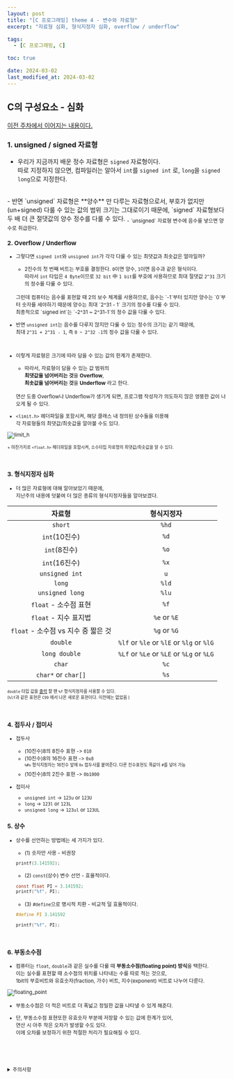 ```yaml
---
layout: post
title: "[C 프로그래밍] theme 4 - 변수와 자료형"
excerpt: "자료형 심화, 형식지정자 심화, overflow / underflow"

tags:
  - [C 프로그래밍, C]

toc: true

date: 2024-03-02
last_modified_at: 2024-03-02
---
```

## C의 구성요소 - 심화
[이전 주차에서 이어지는 내용이다.][def]  
### 1. unsigned / signed 자료형
- 우리가 지금까지 배운 정수 자료형은 `signed` 자료형이다.  
따로 지정하지 않으면, 컴파일러는 알아서 `int`를 `signed int` 로, `long`을 `signed long`으로 지정한다.   
<br>
- 반면 `unsigned` 자료형은 **양수** 만 다루는 자료형으로서,  
부호가 없지만(un+signed) 다룰 수 있는 값의 범위 크기는 그대로이기 때문에,  
`signed` 자료형보다 두 배 더 큰 절댓값의 양수 정수를 다룰 수 있다.  
  <sub> - `unsigned` 자료형 변수에 음수를 넣으면 양수로 취급한다.  

<br>

### 2. Overflow / Underflow
- 그렇다면 `signed int`와 `unsigned int`가 각각 다룰 수 있는 최댓값과 최솟값은 얼마일까?  

  - 2진수의 첫 번째 비트는 부호를 결정한다. `0`이면 양수, `1`이면 음수과 같은 형식이다.  
  따라서 `int` 타입은 `4 Byte`이므로 `32 bit` 中 `1 bit`를 부호에 사용하므로 최대 절댓값 `2^31` 크기의 정수를 다룰 수 있다.  
  <br>
  그런데 컴퓨터는 음수를 표현할 때 2의 보수 체계를 사용하므로,  
  음수는 `-1`부터 있지만 양수는 `0`부터 숫자를 세야하기 때문에  
  양수는 최대 `2^31 - 1` 크기의 정수를 다룰 수 있다.  
  <br>
  최종적으로 `signed int`는 `-2^31 ~ 2^31-1`의 정수 값을 다룰 수 있다.  
  <br>

- 반면 `unsigned int`는 음수를 다루지 않지만 다룰 수 있는 정수의 크기는 같기 때문에,  
최대 `2^31 + 2^31 - 1`, 즉 `0 ~ 2^32 -1`의 정수 값을 다룰 수 있다.  

<br>

- 이렇게 자료형은 크기에 따라 담을 수 있는 값의 한계가 존재한다.  

  - 따라서, 자료형이 담을 수 있는 값 범위의  
  **최댓값을 넘어버리는 것**을 **Overflow**,  
  **최솟값을 넘어버리는 것**을 **Underflow** 라고 한다.  
  <br>
  연산 도중 Overflow나 Underflow가 생기게 되면, 프로그램 작성자가 의도하지 않은 엉뚱한 값이 나오게 될 수 있다.  

- `<limit.h>` 헤더파일을 포함시켜, 해당 클래스 내 정의된 상수들을 이용해  
각 자료형들의 최댓값/최솟값을 알아볼 수도 있다.  

![limit_h][def2]  

<sub> + 마찬가지로 `<float.h>` 헤더파일을 포함시켜, 소수타입 자료형의 최댓값/최솟값을 알 수 있다.  

<br>

### 3. 형식지정자 심화
- 더 많은 자료형에 대해 알아보았기 때문에,  
지난주의 내용에 덧붙여 더 많은 종류의 형식지정자들을 알아보겠다.  

|자료형|형식지정자|
|:---:|:---:|
|`short`|`%hd`|
|`int`(10진수)|`%d`|
|`int`(8진수)|`%o`|
|`int`(16진수)|`%x`|
|`unsigned int`|`u`|
|`long`|`%ld`|
|`unsigned long`|`%lu`|
|`float` - 소수점 표현|`%f`|
|`float` - 지수 표지법|`%e` or `%E`|
|`float` - 소수점 vs 지수 중 짧은 것|`%g` or `%G`|
|`double`|`%lf` or `%le` or `%lE` or `%lg` or `%lG`|
|`long double`|`%Lf` or `%Le` or `%LE` or `%Lg` or `%LG`|
|`char`|`%c`|
|`char*` or `char[]`|`%s`|  

<sub> `double` 타입 값을 <u>출력</u> 할 땐 `%f` 형식지정자를 사용할 수 있다.  
(`%lf`과 같은 표현은 `C99` 에서 나온 새로운 표현이다. 이전에는 없었음                   )

<br>

### 4. 접두사 / 접미사
- 접두사
  - (10진수)8의 8진수 표현 -> `010`
  - (10진수)8의 16진수 표현 -> `0x8`  
  <sup> `%#x` 형식지정자는 16진수 앞에 `0x` 접두사를 붙여준다. 다른 진수표현도 똑같이 `#`를 넣어 가능
  - (10진수)8의 2진수 표현 -> `0b1000`

- 접미사
  - `unsigned int` -> `123u` or `123U`
  - `long` -> `123l` or `123L`
  - `unsigned long` -> `123ul` or `123UL`

### 5. 상수
- 상수를 선언하는 방법에는 세 가지가 있다.

  - (1) 숫자만 사용 - 비권장
  
  ```c
  printf(3.141592);
  ```

  - (2) `const`(상수) 변수 선언 - 효율적이다.

  ```c
  const float PI = 3.141592;
  printf("%f", PI);
  ```

  - (3) `#define`으로 명시적 치환 - 비교적 덜 효율적이다.

  ```c
  #define PI 3.141592

  printf("%f", PI);
  ```

  <br>

### 6. 부동소수점
- 컴퓨터는 `float`, `double`과 같은 실수를 다룰 때 **부동소수점(floating point) 방식**을 택한다.  
이는 실수를 표현할 때 소수점의 위치를 나타내는 수를 따로 적는 것으로,  
1bit의 부호비트와  유효숫자(fraction, 가수) 비트, 지수(exponent) 비트로 나누어 다룬다.  

![floating_point][def3]

  - 부동소수점은 더 적은 비트로 더 폭넓고 정밀한 값을 나타낼 수 있게 해준다.  

  - 단, 부동소수점 표현또한 유효숫자 부분에 저장할 수 있는 값에 한계가 있어,  
  연산 시 아주 작은 오차가 발생할 수도 있다.  
  이에 오차를 보정하기 위한 적절한 처리가 필요해질 수 있다.

<br>
<br>
<br>
<br>
<details>
<summary>주의사항</summary>
<div markdown="1">

이 포스팅은 강원대학교 최미정 교수님의 C 프로그래밍 수업을 들으며 내용을 정리 한 것입니다.  
수업 내용에 대한 저작권은 교수님께 있으니,  
다른 곳으로의 무분별한 내용 복사를 자제해 주세요.

</div>
</details>

[def]: https://orbit3230.github.io/2024/02/29/C_theme2/#c%EC%9D%98-%EC%97%AC%EB%9F%AC-%EC%9A%94%EC%86%8C%EB%93%A4
[def2]: https://i.imgur.com/MU0Qmjz.png
[def3]: https://i.imgur.com/sKP3qNk.png